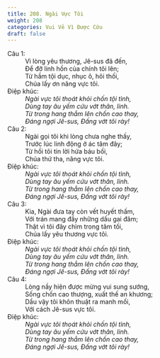 ```yaml
---
title: 208. Ngài Vực Tôi
weight: 208
categories: Vui Vẻ Vì Được Cứu
draft: false
---
```

<dl><dt>Câu 1:</dt><dd data-verse="1">Vì lòng yêu thương, Jê-sus đã đến, <br/>Để đỡ linh hồn của chính tôi lên; <br/>Từ hầm tội dục, nhục ô, hôi thối, <br/>Chúa lấy ơn nâng vực tôi. </dd><dt>Điệp khúc:</dt><dd data-chorus="1"><em>Ngài vực tôi thoát khỏi chốn tội tình, <br/>Dùng tay âu yếm cứu vớt thân, linh. <br/>Từ trong hang thẳm lên chốn cao thay, <br/>Đáng ngợi Jê-sus, Đấng vớt tôi rày! </em></dd><dt>Câu 2:</dt><dd data-verse="2">Ngài gọi tôi khi lòng chưa nghe thấy, <br/>Trước lúc linh động ở ác tâm đây; <br/>Từ hồi tôi tin lời hứa báu bối, <br/>Chúa thứ tha, nâng vực tôi. </dd><dt>Điệp khúc:</dt><dd data-chorus="1"><em>Ngài vực tôi thoát khỏi chốn tội tình, <br/>Dùng tay âu yếm cứu vớt thân, linh. <br/>Từ trong hang thẳm lên chốn cao thay, <br/>Đáng ngợi Jê-sus, Đấng vớt tôi rày! </em></dd><dt>Câu 3:</dt><dd data-verse="3">Kìa, Ngài đưa tay còn vết huyết thấm, <br/>Với trán mang đầy những dấu gai đâm; <br/>Thật vì tôi đây chìm trong tăm tối, <br/>Chúa lấy yêu thương vực tôi. </dd><dt>Điệp khúc:</dt><dd data-chorus="1"><em>Ngài vực tôi thoát khỏi chốn tội tình, <br/>Dùng tay âu yếm cứu vớt thân, linh. <br/>Từ trong hang thẳm lên chốn cao thay, <br/>Đáng ngợi Jê-sus, Đấng vớt tôi rày! </em></dd><dt>Câu 4:</dt><dd data-verse="4">Lòng nầy hiện được mừng vui sung sướng, <br/>Sống chốn cao thượng, xuất thế an khương; <br/>Dầu vậy tôi khôn thuật ra manh mối, <br/>Với cách Jê-sus vực tôi. </dd><dt>Điệp khúc:</dt><dd data-chorus="1"><em>Ngài vực tôi thoát khỏi chốn tội tình, <br/>Dùng tay âu yếm cứu vớt thân, linh. <br/>Từ trong hang thẳm lên chốn cao thay, <br/>Đáng ngợi Jê-sus, Đấng vớt tôi rày! </em></dd></dl>
